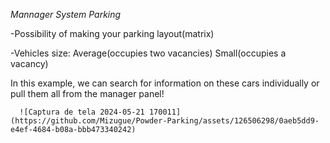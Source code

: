 *Mannager System Parking*

-Possibility of making your parking layout(matrix)

-Vehicles size:
   Average(occupies two vacancies)
   Small(occupies a vacancy)

In this example, we can search for information on these cars individually or pull them all from the manager panel!

      ![Captura de tela 2024-05-21 170011](https://github.com/Mizugue/Powder-Parking/assets/126506298/0aeb5dd9-e4ef-4684-b08a-bbb473340242)
